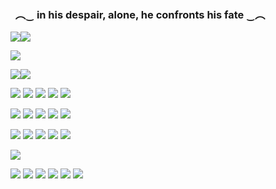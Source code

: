 ### ‎ ‎ ︵‿ in his despair, alone, he confronts his fate ‿︵

![](https://media.discordapp.net/attachments/1117337135331147798/1179216084860154026/IMG_2914_3.png?ex=6578f98f&is=6566848f&hm=0ededa58adb576037668469dd51e2e16b696ea3d915165ab4d8802df162a3992&=&format=webp&quality=lossless)![](https://media.discordapp.net/attachments/1117337135331147798/1179216245443285033/IMG_2918_3.png?ex=6578f9b5&is=656684b5&hm=70e2d4a5a5a59a977dc65b4c9b056b2dfc15c4bee5594b11cebd40d568f778c8&=&format=webp&quality=lossless)

![](https://media.discordapp.net/attachments/1117337135331147798/1179213330896924683/tumblr_6d2c65d7da00269b790c4757c6603f1b_3c73ae65_2048-removebg-preview.png?ex=6578f6fe&is=656681fe&hm=92fda808a7dd45041cbbbed0abb2642bda1caf7b0ebff50d8b43c651b287b08a&=&format=webp&quality=lossless)


![](https://media.discordapp.net/attachments/1117337135331147798/1179216084600115220/IMG_2918_3.png?ex=6578f98f&is=6566848f&hm=8f6746248a97a13233eff41d0dbc436eeed9b9175417995593167f347b79a204&=&format=webp&quality=lossless)![](https://media.discordapp.net/attachments/1117337135331147798/1179216245686546432/IMG_2914_3.png?ex=6578f9b5&is=656684b5&hm=47bcb6f7a1d6d172f24ff6560600c42edcc3b9218c3a9c6638346b205085cdcc&=&format=webp&quality=lossless)

![](https://kopawz.neocities.org/stamphoard/stamps/pepsidog.png) ![](https://64.media.tumblr.com/8261f486f06f86f64019764066382eca/330a847f340059f7-e8/s100x200/f1d721aadb9d5169321d1f0d9809716ef9deb37d.png) ![](https://images-wixmp-ed30a86b8c4ca887773594c2.wixmp.com/f/93f30916-a8f0-45fd-a18d-7123d4d3a240/d77mmkz-5f0071ea-4866-4e7d-b34f-5893b612c0d5.png?token=eyJ0eXAiOiJKV1QiLCJhbGciOiJIUzI1NiJ9.eyJzdWIiOiJ1cm46YXBwOjdlMGQxODg5ODIyNjQzNzNhNWYwZDQxNWVhMGQyNmUwIiwiaXNzIjoidXJuOmFwcDo3ZTBkMTg4OTgyMjY0MzczYTVmMGQ0MTVlYTBkMjZlMCIsIm9iaiI6W1t7InBhdGgiOiJcL2ZcLzkzZjMwOTE2LWE4ZjAtNDVmZC1hMThkLTcxMjNkNGQzYTI0MFwvZDc3bW1rei01ZjAwNzFlYS00ODY2LTRlN2QtYjM0Zi01ODkzYjYxMmMwZDUucG5nIn1dXSwiYXVkIjpbInVybjpzZXJ2aWNlOmZpbGUuZG93bmxvYWQiXX0.Rc6OTyfm2NyVYqBbYj7ECU7mQlrpsKU-0X-uZqiW3MI) ![](https://i.imgur.com/pOReGXf.png) ![](https://external-media.spacehey.net/media/sYKSI6VsktxUzd-mHTQBPid3wt-otEefiutDi89b3Etg=/https://64.media.tumblr.com/a941d1d076b713d9d205813634ecc237/e02cf7239140df0e-26/s100x200/6e66b6f1ff597a1f3337179b9d064598400be091.png)

![](https://external-media.spacehey.net/media/siMoNUefY5UVS8LIqm_AoZB3n4t-P6axRfPm0gvqT5_s=/https://64.media.tumblr.com/dc70d45256ff9f168a689c3ca479427a/be46616c098dfb7d-b4/s250x400/c91c7adf15b597b8350f9311654f0f1fc5c62909.gifv) ![](https://external-media.spacehey.net/media/sQGxtYPWw14ZRAFLU27pw1qcoOSSjyJ7dCfvW5m3khAk=/https://64.media.tumblr.com/967556dfa67cebff82dc101126ccc449/tumblr_pzemdkgpFH1xbgu08o2_100.png) ![](https://external-media.spacehey.net/media/sERHYAgPCaVrkSpFAYh04ETRYkLfN9n4WXEoco8-9iHs=/https://gligar.neocities.org/yuri.jpg) ![](https://external-media.spacehey.net/media/sVA2U8qWR9_t7dg8YPGNXaDpEAyCic_KZSrhW4rYqaV0=/https://laboratory.neocities.org/stamps/media/5.gif) ![](https://external-media.spacehey.net/media/sxEIDjNrSKOLCCpctSILRK3L7Dfkwoje6R1EFReGzty0=/https://64.media.tumblr.com/3294ed220429817ccb5f0a9419e8c225/tumblr_pumkjcrHqW1xbgu08o3_100.png) 

![](https://external-media.spacehey.net/media/s0KoDzwjXKJi4y-V8J0CK1vPCq-fs7oQQ_5dkVdT1qoM=/https://gligar.neocities.org/shizuku.png) ![](https://external-media.spacehey.net/media/sXtQ8_AJjoOcfR_dRw_Bv4qzkoWOrEaxLiZEmX-NhohA=/https://gligar.neocities.org/rgu.gif) ![](https://external-media.spacehey.net/media/sbrRtY0AvMQIxzpHEobJhSr-HEUhhx6rmWNnF6n4slno=/https://64.media.tumblr.com/db1a3f11649350e75c6f77f7e049ca69/50f99216662f3f44-4a/s100x200/35aba97331e68ea0237a57ed790a51f48088029a.gifv) ![](https://external-media.spacehey.net/media/sN9Z1i30TVNjeQbS3BlCNJeN7CNq0stpxUFyaH5M6Za4=/https://64.media.tumblr.com/1edec0fd3479badd5fc55b57c62b7f83/28bf50de61a30126-eb/s100x200/ec6aad8ab73ee413cf692b8a9a3891f39ed7d779.png) ![](https://camo.githubusercontent.com/dab65fd7e73255c1d735290efe4dd61d17d41dd0309e40cb42b2ecc73c96e7f4/68747470733a2f2f6b6f7061777a2e6e656f6369746965732e6f72672f7374616d70686f6172642f7374616d7073342f6e696b6169646f2e706e67)

![](https://media.discordapp.net/attachments/1117337135331147798/1179240612663402537/ezgif.com-resize_5.gif?ex=65791067&is=65669b67&hm=0c844d113b84a44cdd6e43a96ddd712525e562e0887448ce92f68c2970bb73bb&=)

![](https://files.catbox.moe/u4rt0z.png) ![](https://cdn.discordapp.com/attachments/1144007636757512353/1144834240614240337/6eed5e0d.gif) ![](https://cdn.discordapp.com/attachments/1144007636757512353/1144834235304263760/697d1c3c.gif) ![](https://files.catbox.moe/k0k810.png) ![](https://cdn.discordapp.com/attachments/1144007636757512353/1144843830802255972/152fe63f.gif) ![](https://xyz.crd.co/assets/images/gallery20/ebe73617.gif?v=4ca63763)
